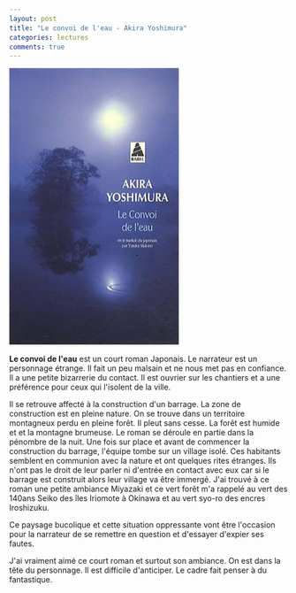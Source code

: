 ```yaml
---
layout: post
title: "Le convoi de l'eau - Akira Yoshimura"
categories: lectures
comments: true
---
```


![moutons](https://github.com/homeostasie/bouquins/raw/master/_pics/lv/yoshimura_akira/convoi.jpg)

**Le convoi de l'eau** est un court roman Japonais. Le narrateur est un personnage étrange. Il fait un peu malsain et ne nous met pas en confiance. Il a une petite bizarrerie du contact. Il est ouvrier sur les chantiers et a une préférence pour ceux qui l'isolent de la ville. 

Il se retrouve affecté à la construction d'un barrage. La zone de construction est en pleine nature. On se trouve dans un territoire montagneux perdu en pleine forêt. Il pleut sans cesse. La forêt est humide et et la montagne brumeuse. Le roman se déroule en partie dans la pénombre de la nuit. Une fois sur place et avant de commencer la construction du barrage, l'équipe tombe sur un village isolé. Ces habitants semblent en communion avec la nature et ont quelques rites étranges. Ils n'ont pas le droit de leur parler ni d'entrée en contact avec eux car si le barrage est construit alors leur village va être immergé. J'ai trouvé à ce roman une petite ambiance Miyazaki et ce vert forêt m'a rappelé au vert des 140ans Seiko des îles Iriomote à Okinawa et au vert syo-ro des encres Iroshizuku.

Ce paysage bucolique et cette situation oppressante vont être l'occasion pour la narrateur de se remettre en question et d'essayer d'expier ses fautes. 

J'ai vraiment aimé ce court roman et surtout son ambiance. On est dans la tête du personnage. Il est difficile d'anticiper. Le cadre fait penser à du fantastique. 